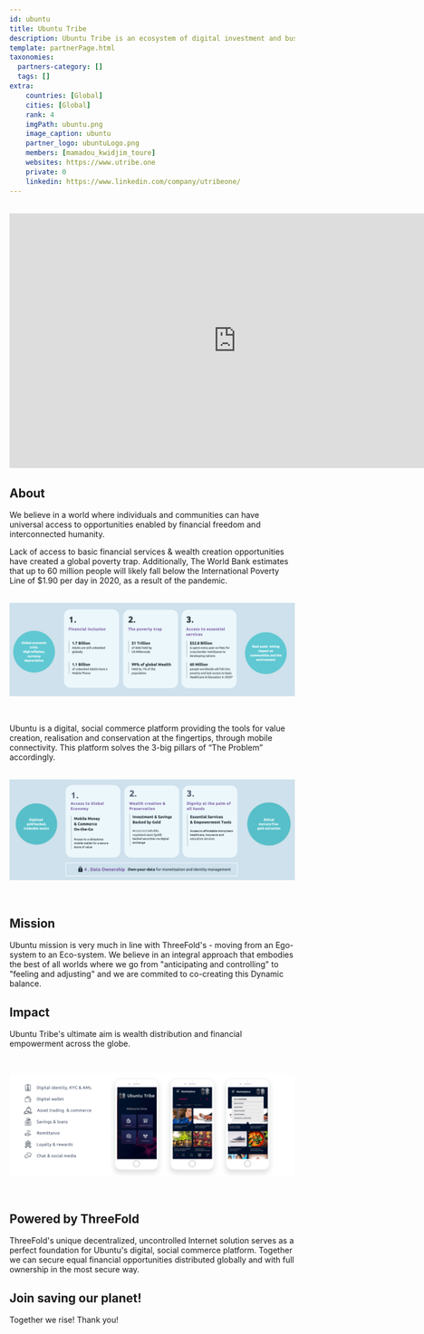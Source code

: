 ```yaml
---
id: ubuntu
title: Ubuntu Tribe
description: Ubuntu Tribe is an ecosystem of digital investment and business management tools aiming at boosting financial inclusion.
template: partnerPage.html
taxonomies:
  partners-category: []
  tags: []
extra:
    countries: [Global]
    cities: [Global]
    rank: 4
    imgPath: ubuntu.png
    image_caption: ubuntu
    partner_logo: ubuntuLogo.png
    members: [mamadou_kwidjim_toure]
    websites: https://www.utribe.one
    private: 0
    linkedin: https://www.linkedin.com/company/utribeone/
---
```


<BR>

<iframe width="800" height="450" src="https://www.youtube.com/embed/1s0-ab7Daq8" title="YouTube video player" frameborder="0" allow="accelerometer; autoplay; clipboard-write; encrypted-media; gyroscope; picture-in-picture" allowfullscreen></iframe>

<BR>


## About

We believe in a world where individuals and communities can have universal access to opportunities enabled by financial freedom and interconnected humanity.
<br/>

Lack of access to basic financial services & wealth creation opportunities have created a global poverty trap. Additionally, The World Bank estimates that up to 60 million people will likely fall below the International Poverty Line of $1.90 per day in 2020, as a result of the pandemic.
<br/>
<br/>

![problem](ubuntu_problem.png)

<br/>

Ubuntu is a digital, social commerce platform providing the tools for value creation, realisation and conservation at the fingertips, through mobile connectivity. This platform solves the 3-big pillars of “The Problem” accordingly.
<br/>
<br/>

![solution](ubuntu_solution.png)

<br/>

## Mission

Ubuntu mission is very much in line with ThreeFold's - moving from an Ego-system to an Eco-system. We believe in an integral approach that embodies the best of all worlds where we go from "anticipating and controlling" to "feeling and adjusting" and we are commited to co-creating this Dynamic balance.

## Impact

Ubuntu Tribe's ultimate aim is wealth distribution and financial empowerment across the globe.

<br/>

![ubuntu_platform](ubuntu_platform.png)

<br/>

## Powered by ThreeFold

ThreeFold's unique decentralized, uncontrolled Internet solution serves as a perfect foundation for Ubuntu's digital, social commerce platform. Together we can secure equal financial opportunities distributed globally and with full ownership in the most secure way.

## Join saving our planet!

Together we rise! Thank you!
